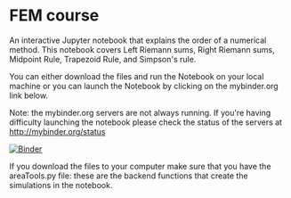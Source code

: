 # FEM course
An interactive Jupyter notebook that explains the order of a numerical method. This notebook covers Left Riemann sums, Right Riemann sums, Midpoint Rule, Trapezoid Rule, and Simpson's rule. 

You can either download the files and run the Notebook on your local machine or you can launch the Notebook by clicking on the mybinder.org link below.

Note: the mybinder.org servers are not always running. If you're having difficulty launching the notebook please check the status of the servers at http://mybinder.org/status

[![Binder](http://mybinder.org/badge.svg)](http://mybinder.org:/repo/kmcquighan/calc-ii-numerical-methods)

If you download the files to your computer make sure that you have the areaTools.py file: these are the backend functions that create the simulations in the notebook.
